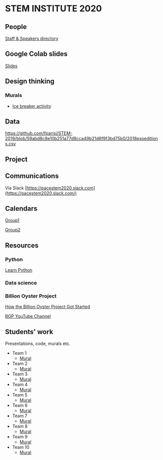 # STEM INSTITUTE 2020

## People 

[Staff & Speakers directory](https://docs.google.com/presentation/d/1Dd6SP18gxQ_ah0ryxrrEfqT_bKgAaz3wzwACqVK81sk/edit?usp=sharing)

## Google Colab slides

[Slides](https://drive.google.com/file/d/1WQQcuEWbzwe_rlfRMxnfXoWI4e2QwSNf/view?usp=sharing)

## Design thinking

### Murals
  - [Ice breaker activity](https://bit.ly/ssi-icebreaker)

## Data

https://github.com/fparisi/STEM-2019/blob/59abd8c8e10b251a77d8cca49b21d6f9f3bd75b0/2018expeditions.csv


## Project

## Communications

Via Slack [https://pacestem2020.slack.com](https://pacestem2020.slack.com/)

## Calendars

[Group1](https://calendar.google.com/calendar?cid=Z284cjJ2Z2JtdG5nMWkxM3E2NDBmMWViYmdAZ3JvdXAuY2FsZW5kYXIuZ29vZ2xlLmNvbQ)

[Group2]()

## Resources

### Python

[Learn Python](https://www.learnpython.org)

### Data science

### Billion Oyster Project

[How the Billion Oyster Project Got Started](https://youtu.be/bIre6IK1YxQ)

[BOP YouTube Channel](https://www.youtube.com/channel/UCu51XPII7JI7ANH_1xklViA)

## Students' work

Presentations, code, murals etc.

* Team 1
  * [Mural](https://bit.ly/ssi-team1-m)
* Team 2
  * [Mural](https://bit.ly/ssi-team2-m)
* Team 3
  * [Mural](https://bit.ly/ssi-team3-m)
* Team 4
  * [Mural](https://bit.ly/ssi-team4-m)
* Team 5
  * [Mural](https://bit.ly/ssi-team5-m)
* Team 6
  * [Mural](https://bit.ly/ssi-team6-m)
* Team 7
  * [Mural](https://bit.ly/ssi-team7-m)
* Team 8
  * [Mural](https://bit.ly/ssi-team8-m)
* Team 9
  * [Mural](https://bit.ly/ssi-team9-m)
* Team 10
  * [Mural](https://bit.ly/ssi-team10-m)
